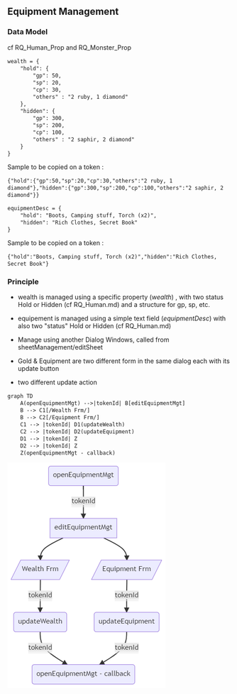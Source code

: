
## Equipment Management

### Data Model
cf RQ_Human_Prop and RQ_Monster_Prop
```
wealth = {
    "hold": {
        "gp": 50,
        "sp": 20,
		"cp": 30,
		"others" : "2 ruby, 1 diamond"
    },
	"hidden": {
        "gp": 300,
        "sp": 200,
		"cp": 100,
		"others" : "2 saphir, 2 diamond"
    }
}
```

Sample to be copied on a token :
```
{"hold":{"gp":50,"sp":20,"cp":30,"others":"2 ruby, 1 diamond"},"hidden":{"gp":300,"sp":200,"cp":100,"others":"2 saphir, 2 diamond"}}
```

```
equipmentDesc = {
    "hold": "Boots, Camping stuff, Torch (x2)",
	"hidden": "Rich Clothes, Secret Book"
}
```

Sample to be copied on a token :
```
{"hold":"Boots, Camping stuff, Torch (x2)","hidden":"Rich Clothes, Secret Book"}
```

### Principle

- wealth is managed using a specific property (_wealth_) , with two status Hold or Hidden (cf RQ_Human.md) and a structure for gp, sp, etc.
- equipement is managed using a simple text field  (_equipmentDesc_) with also two "status" Hold or Hidden (cf RQ_Human.md)

- Manage using another Dialog Windows, called from sheetManagement/editSheet
- Gold & Equipment are two different form in the same dialog each with its update button
- two different update action

```
graph TD
    A(openEquipmentMgt) -->|tokenId| B[editEquipmentMgt]
    B --> C1[/Wealth Frm/] 
	B --> C2[/Equipment Frm/]
    C1 --> |tokenId| D1(updateWealth) 
	C2 --> |tokenId| D2(updateEquipment) 
	D1 --> |tokenId| Z
	D2 --> |tokenId| Z
    Z(openEquipmentMgt - callback)
```



![Equipment Mgt flow](../../assets/doc/equipmentMgtFlow.png?raw=true)